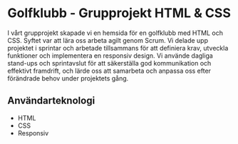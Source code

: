 # Golfklubb - Grupprojekt HTML & CSS

I vårt grupprojekt skapade vi en hemsida för en golfklubb med HTML och CSS. Syftet var att lära oss arbeta agilt genom Scrum. 
Vi delade upp projektet i sprintar och arbetade tillsammans för att definiera krav, utveckla funktioner och implementera en responsiv design. 
Vi använde dagliga stand-ups och sprintavslut för att säkerställa god kommunikation och effektivt framdrift, och lärde oss att samarbeta och anpassa oss efter förändrade behov under projektets gång.
<br>

## Användarteknologi

- HTML
- CSS
- Responsiv
